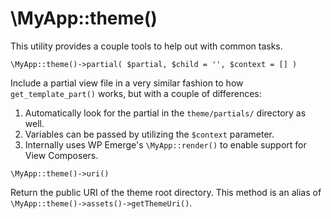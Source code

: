 # \MyApp::theme()

This utility provides a couple tools to help out with common tasks.

`\MyApp::theme()->partial( $partial, $child = '', $context = [] )`

Include a partial view file in a very similar fashion to how `get_template_part()` works, but with a couple of differences:

1. Automatically look for the partial in the `theme/partials/` directory as well.
2. Variables can be passed by utilizing the `$context` parameter.
3. Internally uses WP Emerge's `\MyApp::render()` to enable support for View Composers.

`\MyApp::theme()->uri()`

Return the public URI of the theme root directory.
This method is an alias of `\MyApp::theme()->assets()->getThemeUri()`.
